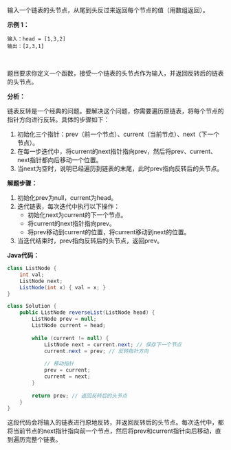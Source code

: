 输入一个链表的头节点，从尾到头反过来返回每个节点的值（用数组返回）。

 

**示例 1：**

```
输入：head = [1,3,2]
输出：[2,3,1]
```

​              





题目要求你定义一个函数，接受一个链表的头节点作为输入，并返回反转后的链表的头节点。

**分析：**

链表反转是一个经典的问题。要解决这个问题，你需要遍历原链表，将每个节点的指针方向进行反转。具体的步骤如下：

1. 初始化三个指针：prev（前一个节点）、current（当前节点）、next（下一个节点）。
2. 在每一步迭代中，将current的next指针指向prev，然后将prev、current、next指针都向后移动一个位置。
3. 当next为空时，说明已经遍历到链表的末尾，此时prev指向反转后的头节点。

**解题步骤：**

1. 初始化prev为null，current为head。
2. 迭代链表，每次迭代中执行以下操作：
   - 初始化next为current的下一个节点。
   - 将current的next指针指向prev。
   - 将prev移动到current的位置，将current移动到next的位置。
3. 当迭代结束时，prev指向反转后的头节点，返回prev。

**Java代码：**

```java
class ListNode {
    int val;
    ListNode next;
    ListNode(int x) { val = x; }
}

class Solution {
    public ListNode reverseList(ListNode head) {
        ListNode prev = null;
        ListNode current = head;
        
        while (current != null) {
            ListNode next = current.next; // 保存下一个节点
            current.next = prev; // 反转指针方向
            
            // 移动指针
            prev = current;
            current = next;
        }
        
        return prev; // 返回反转后的头节点
    }
}
```

这段代码会将输入的链表进行原地反转，并返回反转后的头节点。每次迭代中，都将当前节点的next指针指向前一个节点，然后将prev和current指针向后移动，直到遍历完整个链表。